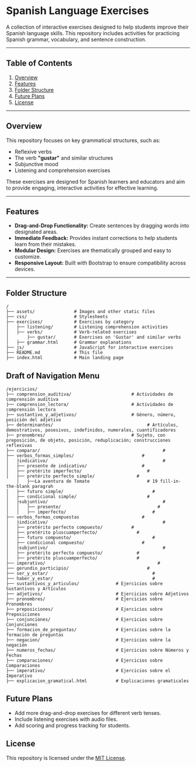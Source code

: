 # Spanish Language Exercises

A collection of interactive exercises designed to help students improve their Spanish language skills. This repository includes activities for practicing Spanish grammar, vocabulary, and sentence construction.

---

## Table of Contents
1. [Overview](#overview)
2. [Features](#features)
3. [Folder Structure](#folder-structure)
4. [Future Plans](#future-plans)
5. [License](#License)

---

## Overview

This repository focuses on key grammatical structures, such as:
- Reflexive verbs
- The verb **"gustar"** and similar structures
- Subjunctive mood
- Listening and comprehension exercises

These exercises are designed for Spanish learners and educators and aim to provide engaging, interactive activities for effective learning.

---

## Features

- **Drag-and-Drop Functionality:** Create sentences by dragging words into designated areas.
- **Immediate Feedback:** Provides instant corrections to help students learn from their mistakes.
- **Modular Design:** Exercises are thematically grouped and easy to customize.
- **Responsive Layout:** Built with Bootstrap to ensure compatibility across devices.

---

## Folder Structure

```plaintext
/
├── assets/               # Images and other static files
├── css/                  # Stylesheets
├── exercises/            # Exercises by category
│   ├── listening/        # Listening comprehension activities
│   ├── verbs/            # Verb-related exercises
│       ├── gustar/       # Exercises on 'Gustar' and similar verbs
│   ├── grammar.html      # Grammar explanations
├── js/                   # JavaScript for interactive exercises
├── README.md             # This file
├── index.html            # Main landing page
```

## Draft of Navigation Menu

```plaintext
/ejercicios/
├── comprension_auditiva/         				# Actividades de comprensión auditiva
├── comprension_lectora/          				# Actividades de comprensión lectora
├── sustantivo_y_adjetivos/       				# Género, número, posición del adjetivo
├──	determinantes/				 			          # Artículos, demostrativos, posesivos, indefinidos, numerales, cuantificadores
├── pronombres/                   				# Sujeto, con preposición, de objeto, posición, reduplicación; construcciones reflexivas
├── comparar/									            #
├── verbos_formas_simples/						    #	
│	├indicativo/							            	#
│	├── presente de indicativo/					    #
│	├── pretérito imperfecto/					      #
│	├── pretérito perfecto simple/				  #
	│	├──La aventura de Tomate				      # 19 fill-in-the-blank paragrah
│	├── futuro simple/							        #
│	├── condicional simple/						      #
│	├subjuntivo/								            #
│	│ 	├── presente/							          #
│	│ 	├── imperfecto/							        #
├── verbos_formas_compuestas					    #
│	├indicativo/								            #
│	├── pretérito perfecto compuesto/		  	#
│	├── pretérito pluscuamperfecto/				  #
│	├── futuro compuesto/						        #
│	├── condicional compuesto/					    #
│	├subjuntivo/								            #
│	├── pretérito perfecto compuesto/			  #
│	├── pretérito pluscuamperfecto/				  #
├── imperativo/									          #
├── gerundio_participio/						      #  
├── ser_y_estar/							  	        #
├── haber_y_estar/								        #
├── sustantivos_y_articulos/              # Ejercicios sobre Sustantivos y Artículos
├── adjetivos/                            # Ejercicios sobre Adjetivos
├── pronombres/                           # Ejercicios sobre Pronombres
├── preposiciones/                        # Ejercicios sobre Preposiciones
├── conjunciones/                         # Ejercicios sobre Conjunciones
├── formacion_de_preguntas/               # Ejercicios sobre la formación de preguntas
├── negacion/                             # Ejercicios sobre la negación
├── numeros_fechas/                       # Ejercicios sobre Números y Fechas
├── comparaciones/                        # Ejercicios sobre Comparaciones
├── imperativo/                           # Ejercicios sobre el Imperativo
├── explicacion_gramatical.html           # Explicaciones gramaticales
```

## Future Plans
- Add more drag-and-drop exercises for different verb tenses.
- Include listening exercises with audio files.
- Add scoring and progress tracking for students.

## License
This repository is licensed under the [MIT License](https://opensource.org/licenses/MIT).


